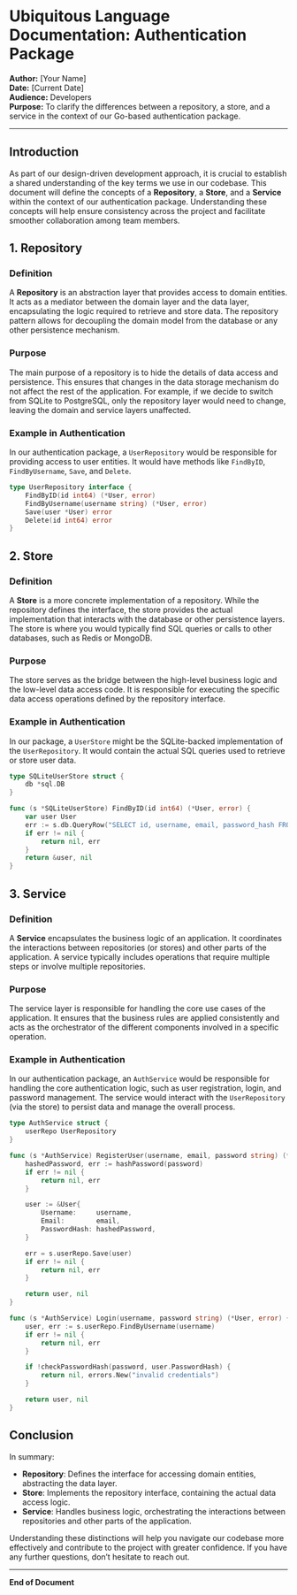 
# Ubiquitous Language Documentation: Authentication Package

**Author:** [Your Name]  
**Date:** [Current Date]  
**Audience:** Developers  
**Purpose:** To clarify the differences between a repository, a store, and a service in the context of our Go-based authentication package.

---

## Introduction

As part of our design-driven development approach, it is crucial to establish a shared understanding of the key terms we use in our codebase. This document will define the concepts of a **Repository**, a **Store**, and a **Service** within the context of our authentication package. Understanding these concepts will help ensure consistency across the project and facilitate smoother collaboration among team members.

## 1. Repository

### Definition
A **Repository** is an abstraction layer that provides access to domain entities. It acts as a mediator between the domain layer and the data layer, encapsulating the logic required to retrieve and store data. The repository pattern allows for decoupling the domain model from the database or any other persistence mechanism.

### Purpose
The main purpose of a repository is to hide the details of data access and persistence. This ensures that changes in the data storage mechanism do not affect the rest of the application. For example, if we decide to switch from SQLite to PostgreSQL, only the repository layer would need to change, leaving the domain and service layers unaffected.

### Example in Authentication
In our authentication package, a `UserRepository` would be responsible for providing access to user entities. It would have methods like `FindByID`, `FindByUsername`, `Save`, and `Delete`.

```go
type UserRepository interface {
    FindByID(id int64) (*User, error)
    FindByUsername(username string) (*User, error)
    Save(user *User) error
    Delete(id int64) error
}
```

## 2. Store

### Definition
A **Store** is a more concrete implementation of a repository. While the repository defines the interface, the store provides the actual implementation that interacts with the database or other persistence layers. The store is where you would typically find SQL queries or calls to other databases, such as Redis or MongoDB.

### Purpose
The store serves as the bridge between the high-level business logic and the low-level data access code. It is responsible for executing the specific data access operations defined by the repository interface.

### Example in Authentication
In our package, a `UserStore` might be the SQLite-backed implementation of the `UserRepository`. It would contain the actual SQL queries used to retrieve or store user data.

```go
type SQLiteUserStore struct {
    db *sql.DB
}

func (s *SQLiteUserStore) FindByID(id int64) (*User, error) {
    var user User
    err := s.db.QueryRow("SELECT id, username, email, password_hash FROM users WHERE id = ?", id).Scan(&user.ID, &user.Username, &user.Email, &user.PasswordHash)
    if err != nil {
        return nil, err
    }
    return &user, nil
}
```

## 3. Service

### Definition
A **Service** encapsulates the business logic of an application. It coordinates the interactions between repositories (or stores) and other parts of the application. A service typically includes operations that require multiple steps or involve multiple repositories.

### Purpose
The service layer is responsible for handling the core use cases of the application. It ensures that the business rules are applied consistently and acts as the orchestrator of the different components involved in a specific operation.

### Example in Authentication
In our authentication package, an `AuthService` would be responsible for handling the core authentication logic, such as user registration, login, and password management. The service would interact with the `UserRepository` (via the store) to persist data and manage the overall process.

```go
type AuthService struct {
    userRepo UserRepository
}

func (s *AuthService) RegisterUser(username, email, password string) (*User, error) {
    hashedPassword, err := hashPassword(password)
    if err != nil {
        return nil, err
    }

    user := &User{
        Username:     username,
        Email:        email,
        PasswordHash: hashedPassword,
    }

    err = s.userRepo.Save(user)
    if err != nil {
        return nil, err
    }

    return user, nil
}

func (s *AuthService) Login(username, password string) (*User, error) {
    user, err := s.userRepo.FindByUsername(username)
    if err != nil {
        return nil, err
    }

    if !checkPasswordHash(password, user.PasswordHash) {
        return nil, errors.New("invalid credentials")
    }

    return user, nil
}
```

## Conclusion

In summary:
- **Repository**: Defines the interface for accessing domain entities, abstracting the data layer.
- **Store**: Implements the repository interface, containing the actual data access logic.
- **Service**: Handles business logic, orchestrating the interactions between repositories and other parts of the application.

Understanding these distinctions will help you navigate our codebase more effectively and contribute to the project with greater confidence. If you have any further questions, don’t hesitate to reach out.

---

**End of Document**
